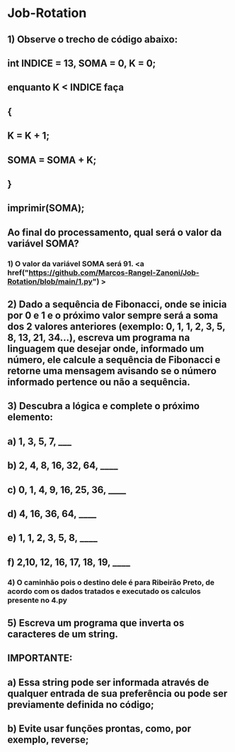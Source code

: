 # Job-Rotation

## 1) Observe o trecho de código abaixo:
## int INDICE = 13, SOMA = 0, K = 0;
## enquanto K < INDICE faça
## {
## K = K + 1;
## SOMA = SOMA + K;
## }
## imprimir(SOMA);
## Ao final do processamento, qual será o valor da variável SOMA?
### 1) O valor da variável SOMA será 91. <a href("https://github.com/Marcos-Rangel-Zanoni/Job-Rotation/blob/main/1.py") > </a>

## 2) Dado a sequência de Fibonacci, onde se inicia por 0 e 1 e o próximo valor sempre será a soma dos 2 valores anteriores (exemplo: 0, 1, 1, 2, 3, 5, 8, 13, 21, 34...), escreva um programa na linguagem que desejar onde, informado um número, ele calcule a sequência de Fibonacci e retorne uma mensagem avisando se o número informado pertence ou não a sequência.

## 3) Descubra a lógica e complete o próximo elemento:

## a) 1, 3, 5, 7, ___

## b) 2, 4, 8, 16, 32, 64, ____

## c) 0, 1, 4, 9, 16, 25, 36, ____

## d) 4, 16, 36, 64, ____

## e) 1, 1, 2, 3, 5, 8, ____

## f) 2,10, 12, 16, 17, 18, 19, ____

### 4) O caminhão pois o destino dele é para Ribeirão Preto, de acordo com os dados tratados e executado os calculos presente no 4.py


## 5) Escreva um programa que inverta os caracteres de um string.

## IMPORTANTE:

## a) Essa string pode ser informada através de qualquer entrada de sua preferência ou pode ser previamente definida no código;

## b) Evite usar funções prontas, como, por exemplo, reverse;

 
